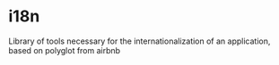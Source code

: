 # i18n
Library of tools necessary for the internationalization of an application, based on polyglot from airbnb
